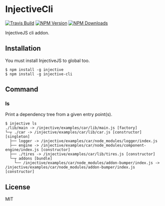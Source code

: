 # InjectiveCli
[![Travis Build](https://api.travis-ci.org/injectivejs/injective-cli.svg "Travis Build")](https://travis-ci.org/injectivejs/injective-cli)
[![NPM Version](http://img.shields.io/npm/v/injective-cli.svg?style=flat)](https://www.npmjs.org/package/injective-cli)
[![NPM Downloads](https://img.shields.io/npm/dm/injective-cli.svg?style=flat)](https://www.npmjs.org/package/injective-cli)

InjectiveJS cli addon.

## Installation
You must install InjectiveJS to global too.
```shell
$ npm install -g injective
$ npm install -g injective-cli
```

## Command
### ls
Print a dependency tree from a given entry point(s).
```shell
$ injective ls
./lib/main -> /injective/examples/car/lib/main.js [factory]
└─┬ ./car -> /injective/examples/car/lib/car.js [constructor] [singleton]
  ├── logger -> /injective/examples/car/node_modules/logger/index.js
  ├── engine -> /injective/examples/car/node_modules/component-engine/index.js [constructor]
  ├── ./tires -> /injective/examples/car/lib/tires.js [constructor]
  └─┬ addons [bundle]
    └── /injective/examples/car/node_modules/addon-bumper/index.js -> /injective/examples/car/node_modules/addon-bumper/index.js [constructor]
```

## License
MIT